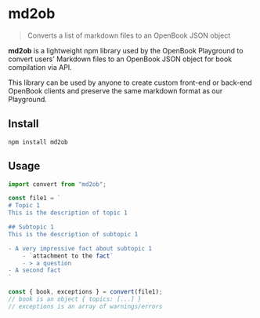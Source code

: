 # md2ob

> Converts a list of markdown files to an OpenBook JSON object

**md2ob** is a lightweight npm library used by the OpenBook Playground to convert users' Markdown files to an OpenBook JSON object for book compilation via API.

This library can be used by anyone to create custom front-end or back-end OpenBook clients and preserve the same markdown format as our Playground.

## Install

```
npm install md2ob
```

## Usage

```js
import convert from "md2ob";

const file1 = `
# Topic 1
This is the description of topic 1

## Subtopic 1
This is the description of subtopic 1

- A very impressive fact about subtopic 1
    - `attachment to the fact`
    - > a question
- A second fact
`

const { book, exceptions } = convert(file1);
// book is an object { topics: [...] }
// exceptions is an array of warnings/errors
```

